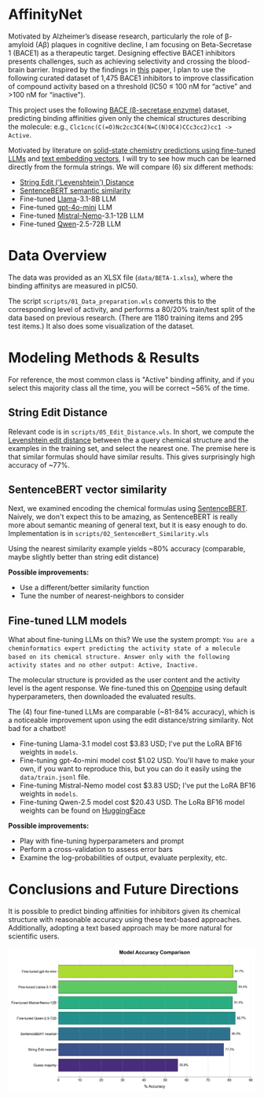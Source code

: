 # AffinityNet

Motivated by Alzheimer’s disease research, particularly the role of β-amyloid (Aβ) plaques in cognitive decline, I am focusing on Beta-Secretase 1 (BACE1) as a therapeutic target. Designing effective BACE1 inhibitors presents challenges, such as achieving selectivity and crossing the blood-brain barrier. Inspired by the findings in [this](https://pubs.acs.org/doi/10.1021/acs.jcim.6b00290) paper, I plan to use the following curated dataset of 1,475 BACE1 inhibitors to improve classification of compound activity based on a threshold (IC50 ≤ 100 nM for “active” and >100 nM for “inactive"). 

This project uses the following [BACE (β-secretase enzyme)](https://raw.githubusercontent.com/deepchem/deepchem/refs/heads/master/datasets/rev8020split_desc.csv) dataset, predicting binding affinities given only the chemical structures describing the molecule: e.g., `Clc1cnc(C(=O)Nc2cc3C4(N=C(N)OC4)CCc3cc2)cc1 -> Active`.  

Motivated by literature on [solid-state chemistry predictions using fine-tuned LLMs](https://doi.org/10.1021/jacs.4c05840) and [text embedding vectors](https://dx.doi.org/10.26434/chemrxiv-2024-ltncz), I will try to see how much can be learned directly from the formula strings. We will compare (6) six different methods:
- [String Edit ('Levenshtein') Distance](https://en.wikipedia.org/wiki/Levenshtein_distance)
- [SentenceBERT semantic similarity](https://arxiv.org/abs/1908.10084)
- Fine-tuned [Llama](https://www.llama.com)-3.1-8B LLM
- Fine-tuned [gpt-4o-mini](https://platform.openai.com/docs/models/gpt-4o-mini) LLM
- Fine-tuned [Mistral-Nemo](https://mistral.ai/)-3.1-12B LLM
- Fine-tuned [Qwen](https://qwenlm.github.io/)-2.5-72B LLM



# Data Overview

The data was provided as an XLSX file (`data/BETA-1.xlsx`), where the binding affinitys are measured in pIC50.

The script `scripts/01_Data_preparation.wls` converts this to the corresponding level of activity, and performs a  80/20% train/test split of the data based on previous research. (There are 1180 training items and 295 test items.)  It also does some visualization of the dataset.


# Modeling Methods & Results

For reference, the most common class is "Active" binding affinity, and if you select this majority class all the time, you will be correct ~56% of the time.

## String Edit Distance

Relevant code is in `scripts/05_Edit_Distance.wls`.  In short, we compute the [Levenshtein edit distance](https://reference.wolfram.com/language/ref/EditDistance.html) between the a query chemical structure and the examples in the training set, and select the nearest one.  The premise here is that similar formulas should have similar results. This gives surprisingly high accuracy of ~77%.

## SentenceBERT vector similarity

Next, we examined encoding the chemical formulas using [SentenceBERT](https://arxiv.org/abs/1908.10084). Naively, we don't expect this to be amazing, as SentenceBERT is really more about semantic meaning of general text, but it is easy enough to do. Implementation is in `scripts/02_SentenceBert_Similarity.wls`

Using the nearest similarity example yields ~80% accuracy (comparable, maybe slightly better than string edit distance)

**Possible improvements:**
- Use a different/better similarity function
- Tune the number of nearest-neighbors to consider


## Fine-tuned LLM models

What about fine-tuning LLMs on this?  We use the system prompt: `You are a cheminformatics expert predicting the activity state of a molecule based on its chemical structure. Answer only with the following activity states and no other output: Active, Inactive.`

The molecular structure is provided as the user content and the activity level is the agent response.  We fine-tuned this on [Openpipe](https://openpipe.ai) using default hyperparameters, then downloaded the evaluated results.

The (4) four fine-tuned LLMs are comparable (~81-84% accuracy), which is a noticeable improvement upon using the edit distance/string similarity. Not bad for a chatbot! 

- Fine-tuning Llama-3.1 model cost $3.83 USD;  I've put the LoRA BF16 weights in `models`.
- Fine-tuning gpt-4o-mini model cost $1.02 USD.  You'll have to make your own, if you want to reproduce this, but you can do it easily using the `data/train.jsonl` file.
- Fine-tuning Mistral-Nemo model cost $3.83 USD;  I've put the LoRA BF16 weights in `models`.
- Fine-tuning Qwen-2.5 model cost $20.43 USD. The LoRa BF16 model weights can be found on [HuggingFace](https://huggingface.co/jere-myybao/affinitynet-qwen-2.5-70B/blob/main/qwen.zip)

**Possible improvements:**
- Play with fine-tuning hyperparameters and prompt
- Perform a cross-validation to assess error bars
- Examine the log-probabilities of output, evaluate perplexity, etc.

# Conclusions and Future Directions

It is possible to predict binding affinities for inhibitors given its chemical structure with reasonable accuracy using these text-based approaches. Additionally, adopting a text based approach may be more natural for scientific users.

![summary barchart](figures/summary_barchart.png)
